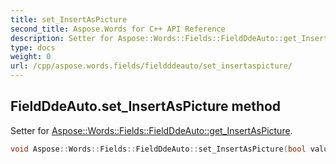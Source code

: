 ```yaml
---
title: set_InsertAsPicture
second_title: Aspose.Words for C++ API Reference
description: Setter for Aspose::Words::Fields::FieldDdeAuto::get_InsertAsPicture. 
type: docs
weight: 0
url: /cpp/aspose.words.fields/fieldddeauto/set_insertaspicture/
---
```

## FieldDdeAuto.set_InsertAsPicture method


Setter for [Aspose::Words::Fields::FieldDdeAuto::get_InsertAsPicture](../get_insertaspicture/).

```cpp
void Aspose::Words::Fields::FieldDdeAuto::set_InsertAsPicture(bool value)
```

